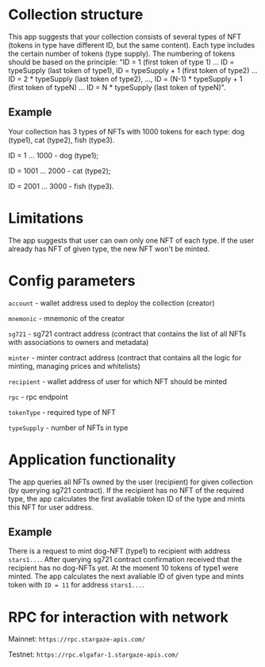 # Collection structure
 
This app suggests that your collection consists of several types of NFT (tokens in type have different ID, but the same content). Each type includes the certain number of tokens (type supply). The numbering of tokens should be based on the principle: "ID = 1 (first token of type 1) ... ID = typeSupply (last token of type1), ID = typeSupply + 1 (first token of type2) ... ID = 2 * typeSupply (last token of type2), ..., ID = (N-1) * typeSupply + 1 (first token of typeN) ... ID = N * typeSupply (last token of typeN)". 

## Example

Your collection has 3 types of NFTs with 1000 tokens for each type: dog (type1), cat (type2), fish (type3). 

ID = 1 ... 1000 - dog (type1);

ID = 1001 ... 2000 - cat (type2);

ID = 2001 ... 3000 - fish (type3).

# Limitations

The app suggests that user can own only one NFT of each type. If the user already has NFT of given type, the new NFT won't be minted.


# Config parameters

`account` - wallet address used to deploy the collection (creator)

`mnemonic` - mnemonic of the creator

`sg721` - sg721 contract address (contract that contains the list of all NFTs with associations to owners and metadata)

`minter` - minter contract address (contract that contains all the logic for minting, managing prices and whitelists)

`recipient` - wallet address of user for which NFT should be minted

`rpc` - rpc endpoint

`tokenType` - required type of NFT

`typeSupply` - number of NFTs in type

# Application functionality

The app queries all NFTs owned by the user (recipient) for given collection (by querying sg721 contract). If the recipient has no NFT of the required type, the app calculates the first avaliable token ID of the type and mints this NFT for user address.

## Example

There is a request to mint dog-NFT (type1) to recipient with address `stars1...`. Аfter querying sg721 contract confirmation received that the recipient has no dog-NFTs yet. At the moment 10 tokens of type1 were minted. The app calculates the next avaliable ID of given type and mints token with `ID = 11` for address `stars1...`.

# RPC for interaction with network

Mainnet: `https://rpc.stargaze-apis.com/`

Testnet: `https://rpc.elgafar-1.stargaze-apis.com/`
